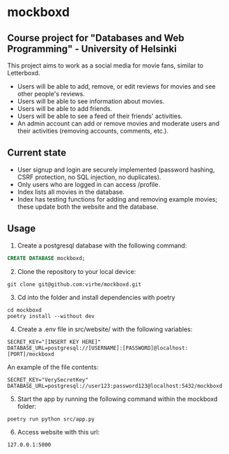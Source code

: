# mockboxd
## Course project for "Databases and Web Programming" - University of Helsinki

This project aims to work as a social media for movie fans, similar to Letterboxd.
- Users will be able to add, remove, or edit reviews for movies and see other people's reviews.
- Users will be able to see information about movies.
- Users will be able to add friends.
- Users will be able to see a feed of their friends' activities.
- An admin account can add or remove movies and moderate users and their activities (removing accounts, comments, etc.).

## Current state

- User signup and login are securely implemented (password hashing, CSRF protection, no SQL injection, no duplicates).
- Only users who are logged in can access /profile.
- Index lists all movies in the database.
- Index has testing functions for adding and removing example movies; these update both the website and the database.

## Usage

1. Create a postgresql database with the following command:
```SQL
CREATE DATABASE mockboxd;
```

2. Clone the repository to your local device:
```
git clone git@github.com:virhe/mockboxd.git
```

3. Cd into the folder and install dependencies with poetry
```
cd mockboxd
poetry install --without dev
```

4. Create a .env file in src/website/ with the following variables:
```
SECRET_KEY="[INSERT KEY HERE]"
DATABASE_URL=postgresql://[USERNAME]:[PASSWORD]@localhost:[PORT]/mockboxd
```

An example of the file contents:
```
SECRET_KEY="VerySecretKey"
DATABASE_URL=postgresql://user123:password123@localhost:5432/mockboxd
```

5. Start the app by running the following command within the mockboxd folder:
```
poetry run python src/app.py
```

6. Access website with this url:
```
127.0.0.1:5000
```